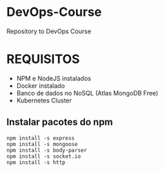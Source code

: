 # DevOps-Course
Repository to DevOps Course


# REQUISITOS
* NPM e NodeJS instalados
* Docker instalado
* Banco de dados no NoSQL (Atlas MongoDB Free)
* Kubernetes Cluster

## Instalar pacotes do npm
```
npm install -s express
npm install -s mongoose
npm install -s body-parser
npm install -s socket.io
npm install -s http
```